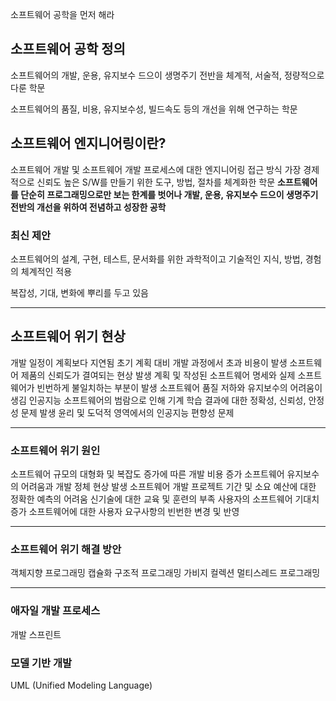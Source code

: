 소프트웨어 공학을 먼저 해라

## 소프트웨어 공학 정의
소프트웨어의 개발, 운용, 유지보수 드으이 생명주기 전반을 체계적, 서술적, 정량적으로 다룬 학문

소프트웨어의 품질, 비용, 유지보수성, 빌드속도 등의 개선을 위해 연구하는 학문

## 소프트웨어 엔지니어링이란?
소프트웨어 개발 및 소프트웨어 개발 프로세스에 대한 엔지니어링 접근 방식
가장 경제적으로 신뢰도 높은 S/W를 만들기 위한 도구, 방법, 절차를 체계화한 학문
**소프트웨어를 단순히 프로그래밍으로만 보는 한계를 벗어나 개발, 운용, 유지보수 드으이 생명주기 전반의 개선을 위하여 전념하고 성장한 공학**


### 최신 제안
소프트웨어의 설계, 구현, 테스트, 문서화를 위한 과학적이고 기술적인 지식, 방법, 경험의 체계적인 적용

복잡성, 기대, 변화에 뿌리를 두고 있음

---
## 소프트웨어 위기 현상
개발 일정이 계획보다 지연됨
초기 계획 대비 개발 과정에서 초과 비용이 발생
소프트웨어 제품의 신뢰도가 결여되는 현상 발생
계획 및 작성된 소프트웨어 명세와 실제 소프트웨어가 빈번하게 불일치하는 부분이 발생
소프트웨어 품질 저하와 유지보수의 어려움이 생김
인공지능 소프트웨어의 범람으로 인해 기계 학습 결과에 대한 정확성, 신뢰성, 안정성 문제 발생
윤리 및 도덕적 영역에서의 인공지능 편향성 문제

---
### 소프트웨어 위기 원인
소프트웨어 규모의 대형화 및 복잡도 증가에 따른 개발 비용 증가
소프트웨어 유지보수의 어려움과 개발 정체 현상 발생
소프트웨어 개발 프로젝트 기간 및 소요 예산에 대한 정확한 예측의 어려움
신기술에 대한 교육 및 훈련의 부족
사용자의 소프트웨어 기대치 증가
소프트웨어에 대한 사용자 요구사항의 빈번한 변경 및 반영

---
### 소프트웨어 위기 해결 방안
객체지향 프로그래밍
캡슐화
구조적 프로그래밍
가비지 컬렉션
멀티스레드 프로그래밍

---
### 애자일 개발 프로세스
개발 스프린트

### 모델 기반 개발
UML (Unified Modeling Language)
